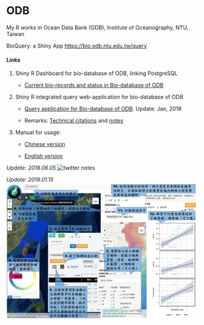 # ODB
My R works in Ocean Data Bank (ODB), Institute of Oceanography, NTU, Taiwan

BioQuery: a Shiny App <a href="https://bio.odb.ntu.edu.tw/query" target="_blank">https://bio.odb.ntu.edu.tw/query</a>

#### Links
1. Shiny R Dashboard for bio-database of ODB, linking PostgreSQL

    - <a href="http://www.odb.ntu.edu.tw/biology/?page_id=925">Current bio-records and status in Bio-database of ODB</a> 

2. Shiny R integrated query web-application for bio-database of ODB

    - <a href="http://bio.odb.ntu.edu.tw/query/">Query application for Bio-database of ODB</a>. Update: Jan, 2018
    
    - Remarks: <a href="http://bio.odb.ntu.edu.tw/index_tech_citations.html">Technical citations</a> and [notes](Techniques_ref01.md)

3. Manual for usage:
    - <a href="http://bio.odb.ntu.edu.tw/index.html">Chinese version</a>
    
    - <a href="http://bio.odb.ntu.edu.tw/index_en.html">English version</a>


_Update: 2018.06.05_
![twitter notes](https://pbs.twimg.com/media/De6PWyLUYAA5rdQ.jpg)

_Update: 2019.01.15_
[![Step by step (in Chinese)](https://github.com/cywhale/ODB/blob/master/docs/web_poly_regionalBio02_chinese.png)](https://github.com/cywhale/ODB/blob/master/docs/web_poly_regionalBio02_chinese.png)

